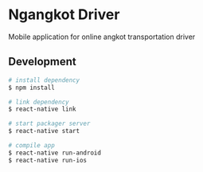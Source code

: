 # Ngangkot Driver
Mobile application for online angkot transportation driver

## Development

```bash
# install dependency
$ npm install

# link dependency
$ react-native link

# start packager server
$ react-native start

# compile app
$ react-native run-android
$ react-native run-ios
```
